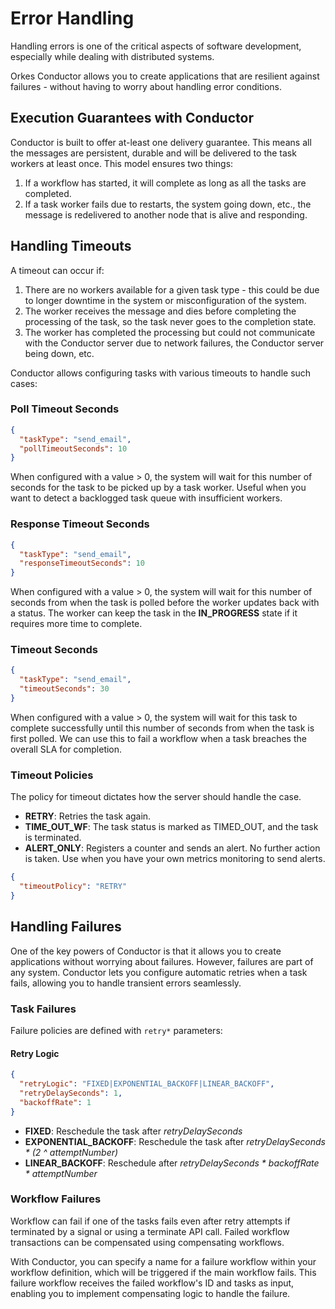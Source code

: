 # Error Handling

Handling errors is one of the critical aspects of software development, especially while dealing with distributed systems.

Orkes Conductor allows you to create applications that are resilient against failures - 
without having to worry about handling error conditions.  

## Execution Guarantees with Conductor
Conductor is built to offer at-least one delivery guarantee. This means all the messages are persistent, durable and will be delivered to the task workers at least once.
This model ensures two things:
1. If a workflow has started, it will complete as long as all the tasks are completed.
2. If a task worker fails due to restarts, the system going down, etc., the message is redelivered to another node that is alive and responding.

## Handling Timeouts 
A timeout can occur if:
1. There are no workers available for a given task type - this could be due to longer downtime in the system or misconfiguration of the system.
2. The worker receives the message and dies before completing the processing of the task, so the task never goes to the completion state.
3. The worker has completed the processing but could not communicate with the Conductor server due to network failures, the Conductor server being down, etc.

Conductor allows configuring tasks with various timeouts to handle such cases: 

### Poll Timeout Seconds
```json
{
  "taskType": "send_email",
  "pollTimeoutSeconds": 10
}
```
When configured with a value > 0, the system will wait for this number of seconds for the task to be picked up by a task worker. Useful when you want to detect a backlogged task queue with insufficient workers.

### Response Timeout Seconds
```json
{
  "taskType": "send_email",
  "responseTimeoutSeconds": 10
}
```
When configured with a value > 0, the system will wait for this number of seconds from when the task is polled before the worker updates back with a status. The worker can keep the task in the **IN_PROGRESS** state if it requires more time to complete.

### Timeout Seconds
```json
{
  "taskType": "send_email",
  "timeoutSeconds": 30
}
```
When configured with a value > 0, the system will wait for this task to complete successfully until this number of seconds from when the task is first polled. We can use this to fail a workflow when a task breaches the overall SLA for completion.

### Timeout Policies
The policy for timeout dictates how the server should handle the case.  

* **RETRY**: Retries the task again.
* **TIME_OUT_WF**: The task status is marked as TIMED_OUT, and the task is terminated.
* **ALERT_ONLY**: Registers a counter and sends an alert.  No further action is taken.  Use when you have your own metrics monitoring to send alerts. 

```json
{
  "timeoutPolicy": "RETRY"
}
```
 
## Handling Failures
One of the key powers of Conductor is that it allows you to create applications without worrying about failures. However, failures are part of any system. Conductor lets you configure automatic retries when a task fails, allowing you to handle transient errors seamlessly.

### Task Failures
Failure policies are defined with `retry*` parameters:
#### Retry Logic
```json
{
  "retryLogic": "FIXED|EXPONENTIAL_BACKOFF|LINEAR_BACKOFF",
  "retryDelaySeconds": 1,
  "backoffRate": 1
}
```
* **FIXED**: Reschedule the task after *retryDelaySeconds*
* **EXPONENTIAL_BACKOFF**: Reschedule the task after _retryDelaySeconds * (2 ^ attemptNumber)_
* **LINEAR_BACKOFF**: Reschedule after *retryDelaySeconds * backoffRate * attemptNumber*

### Workflow Failures
Workflow can fail if one of the tasks fails even after retry attempts if terminated by a signal or using a terminate API call. Failed workflow transactions can be compensated using compensating workflows.

With Conductor, you can specify a name for a failure workflow within your workflow definition, which will be triggered if the main workflow fails. This failure workflow receives the failed workflow's ID and tasks as input, enabling you to implement compensating logic to handle the failure.